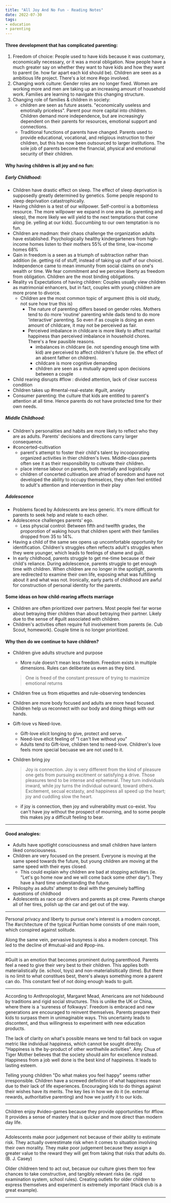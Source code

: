 ```yaml
---
title: "All Joy And No Fun - Reading Notes"
date: 2022-07-30
tags:
- education
- parenting
---
```

#### Three development that has complicated parenting:
1. Freedom of choice: People used to have kids because it was customary, economically necessary, or it was a moral obligation. Now people have a much greater say on whether they want to have kids and how they want to parent (ie. how far apart each kid should be). Children are seen as a ambitious life project. There's a lot more #ego involved. 
2. Changing work culture: Gender roles are no longer fixed. Women are working more and men are taking up an increasing amount of household work. Families are learning to navigate this changing structure. 
3. Changing role of families & children in society: 
	- children are seen as future assets. "economically useless and emotinally priceless". Parent pour more capital into children. Children demand more independence, but are increasingly dependent on their parents for resources, emotional support and connections.
	- Traditional functions of parents have changed. Parents used to provide educational, vocational, and religious instruction to their children, but this has now been outsourced to larger institutions. The sole job of parents become the financial, physical and emotional security of their children. 

	
#### Why having children is all joy and no fun:

##### Early Childhood:
- Children have drastic effect on sleep. The effect of sleep deprivation is supposedly greatly determined by genetics. Some people respond to sleep deprivation catastrophically.
- Having children is a test of our willpower. Self-control is a bottomless resource. The more willpower we expand in one area (ie. parenting and sleep), the more likely we will yield to the next temptations that come along (ie. yelling at our kids). Succumbing to our own temptation is no fun. 
- Children are madman: their chaos challenge the organization adults have established. Psychologically healthy kindergarteners from high-income homes listen to their mothers 55% of the time, low-income homes 68%
- Gain in freedom is a seen as a triumph of subtraction rather than addition (ie. getting rid of stuff, instead of taking up stuff of our choice). Independence came to mean immunity from social claims on one's wealth or time. We fear commitment and we perceive liberty as freedom from obligation. Children are the most binding obligations. 
- Reality vs Expectations of having children: Couples usually view children as matrimonial enhancers, but in fact, couples with young children are more prone to divorce. 
	- Children are the most common topic of argument (this is old study, not sure how true this is)
		- The nature of parenting differs based on gender roles. Mothers tend to do more 'routine' parenting while dads tend to do more 'interactive' parenting. So even if as couple is doing an even amount of childcare, it may not be perceived as fair.
		- Perceived imbalance in childcare is more likely to affect marital happiness than perceived imbalance in household chores. There's a few pausible reasons.
			-  imbalances in childcare (ie. not spending enough time with kid) are perceived to affect children's future (ie. the effect of an absent father on children).
			- childcare is more cognitive demanding
			- children are seen as a mutually agreed upon decisions between a couple
- Child rearing disrupts #flow : divided attention, lack of clear success condition
- Children takes up #mental-real-estate: #guilt, anxiety 
- Consumer parenting: the culture that kids are entitled to parent's attention at all time. Hence parents do not have protected time for their own needs. 

##### Middle Childhood:
- Children's personalities and habits are more likely to reflect who they are as adults.  Parents' decisions and directions carry larger consequence. 
- #concerted-cultivation 
	-  parent's attempt to foster their child's talent by incooporating organized activities in thier children's lives. Middle-class parents often see it as their responsibility to cultivate their children. 
	- place intense labour on parents, both mentally and logistically 
	- children of concerted cultivation are afriad of boredom and have not developed the ability to occupy themselces, they often feel entitled to adult's attention and intervention in their play

##### Adolescence
- Problems faced by Adolescents are less generic. It's more difficult for parents to seek help and relate to each other.  
- Adolescence challenges parents' ego.
	- Less physcial control: Between fifth and twelfth grades, the proporotion of waking hours that children spent with their families dropped from 35 to 14%.
- Having a child of the same sex opens up uncomfortable opportunity for identification. Children's struggles often reflects adult's struggles when they were younger, which leads to feelings of shame and guilt.
- In early childhood, parents struggle to get me-time because of their child's reliance. During adolescence, parents struggle to get enough time with children. When children are no longer in the spotlight, parents are redirected to examine their own life, exposing what was fulfilling about it and what was not. Ironically, early parts of childhood are awful for construction of personal identity for the parents. 
	

#### Some ideas on how child-rearing affects marriage 
- Children are often prioritized over partners. Most people feel far worse about betraying thier children than about betraying their partner. Likely due to the sense of #guilt associated with children. 
- Children's activities often require full involvement from parents (ie. Cub Scout, homework). Couple time is no longer prioritized. 


#### Why then do we continue to have children?
- Children give adults structure and purpose 
	- More rule doesn't mean less freedom. Freedom exists in multiple dimensions. Rules can deliberate us even as they bind.
	> One is freed of the constant pressure of trying to maximize emotional returns
- Children free us from etiquettes and rule-observing tendencies 
- Children are more body focused and adults are more head focused. Children help us reconnect with our body and doing things with our hands. 
- Gift-love vs Need-love. 
	- Gift-love elicit longing to give, protect and serve.
	- Need-love elicit feeling of "I can't live without you"
	- Adults tend to Gift-love, children tend to need-love. Children's love feels more special becuase we are not used to it. 
- Children bring joy
	> Joy is connection. Joy is very different from the kind of pleasure one gets from pursuing excitment or satisfying a drive. Those pleasures tend to be intense and ephemeral. They turn individuals inward, while joy turns the individual outward, toward others. Excitement, secual ecstasty, and happiness all speed up the heart; joy and cuddling slow the heart.	
	
	- if joy is connection, then joy and vulnerability must co-exist. You can't have joy without the prospect of mourning, and to some people this makes joy a difficult feeling to bear.
--- 
 
 #### Good analogies:
- Adults have spotlight consciousness and small children have lantern liked consciousness. 
- Children are very focused on the present. Everyone is moving at the same speed towards the future, but young children are moving at the same speed with their eyes closed. 
	- This could explain why children are bad at stopping activities (ie. "Let's go home now and we will come back some other day"). They have a hard time understanding the future. 
- Philosphy as adults' attempt to deal with the genuinely baffling questions of childhood
- Adolescents as race car drivers and parents as pit crew. Parents change all of her tires, polish up the car and get out of the way. 
---

Personal privacy and liberty to pursue one's interest is a modern concept. The #architecture of the typical Puritian home consists of one main room, which conspired against solitude. 

Along the same vein, pervasive busyness is also a modern concept. This led to the decline of #mutual-aid and #pop-ins. 

---

#Guilt is an emotion that becomes prominent during parenthood. Parents feel a need to give their very best to their children. This applies both materialistically (ie. school, toys) and non-materialisitically (time). But there is no limit to what constitues best, there's always something more a parent can do. This constant feel of not doing enough leads to guilt. 

---

According to Anthropologist, Margaret Mead, Americans are not hidebound by traditions and rigid social structures. This is unlike the UK or China, where there is a 'sureness of folkways'. Freedom is embraced and new generations are encouraged to reinvent themselves. Parents prepare their kids to surpass them in unimaginable ways. This uncertainty leads to discontent, and thus willingness to experiment with new education products.

The lack of clarity on what's possible means we tend to fall back on vague metric like individual happiness, which cannot be sought directly. "Happiness is the by-product of other worthwhile activities". Amy Chua of Tiger Mother believes that the society should aim for excellence instead. Happiness from a job well done is the best kind of happiness. It leads to lasting esteem.

Telling young children "Do what makes you feel happy" seems rather irresponsible. Children have a screwed definition of what happiness mean due to their lack of life experiences. Encouraging kids to do things against their wishes have its merits. The key lies in how we do it (ie. external rewards, authoritative parenting) and how we justify it to our kids.

---

Children enjoy #video-games because they provide opportunities for #flow. It provides a sense of mastery that is quicker and more direct than modern day life.

---

Adolescents make poor judgement not because of their ability to estimate risk. They actually overestimate risk when it comes to situation involving their own morality. They make poor judgement because they assign a greater value to the reward they will get from taking that risks that adults do. (B.  J. Casey)

Older childreen tend to act out, becasue our culture gives them too few chances to take constructive, and tangibly relevant risks (ie. rigid examination system, school rules). Creating outlets for older children to express themselves and experiment is extremely important (Hack club is a great example).

---
